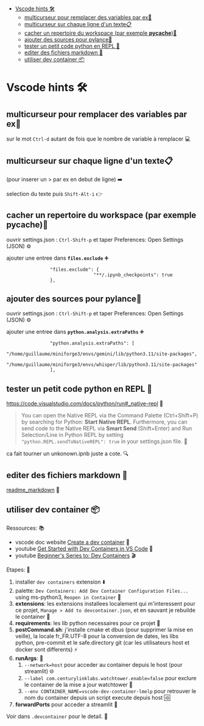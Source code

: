 - [Vscode hints 🛠️](#vscode-hints-️)
  - [multicurseur pour remplacer des variables par ex🔄](#multicurseur-pour-remplacer-des-variables-par-ex)
  - [multicurseur sur chaque ligne d'un texte📋](#multicurseur-sur-chaque-ligne-dun-texte)
  - [cacher un repertoire du workspace (par exemple __pycache__)🙈](#cacher-un-repertoire-du-workspace-par-exemple-pycache)
  - [ajouter des sources pour pylance🔌](#ajouter-des-sources-pour-pylance)
  - [tester un petit code python en REPL 🐍](#tester-un-petit-code-python-en-repl-)
  - [editer des fichiers markdown 📝](#editer-des-fichiers-markdown-)
  - [utiliser dev container 📦](#utiliser-dev-container-)


# Vscode hints 🛠️

## multicurseur pour remplacer des variables par ex🔄

sur le mot `Ctrl-d` autant de fois que le nombre de variable à remplacer 💻

## multicurseur sur chaque ligne d'un texte📋

(pour inserer un > par ex en debut de ligne) ➡️

selection du texte puis `Shift-Alt-i` 👉

## cacher un repertoire du workspace (par exemple __pycache__)🙈

ouvrir settings.json : `Ctrl-Shift-p` et taper Preferences: Open Settings (JSON) ⚙️

ajouter une entree dans __`files.exclude`__ ➕

```
                "files.exclude": {
                                "**/.ipynb_checkpoints": true
                },
```

## ajouter des sources pour pylance🔌

ouvrir settings.json : `Ctrl-Shift-p` et taper Preferences: Open Settings (JSON) ⚙️

ajouter une entree dans __`python.analysis.extraPaths`__ ➕

```
                "python.analysis.extraPaths": [
                                "/home/guillaume/miniforge3/envs/gemini/lib/python3.11/site-packages",
                                "/home/guillaume/miniforge3/envs/whisper/lib/python3.11/site-packages"
                ],
```

## tester un petit code python en REPL 🐍

https://code.visualstudio.com/docs/python/run#_native-repl 🔗

> You can open the Native REPL via the Command Palette (Ctrl+Shift+P) by searching for Python: **Start Native REPL**. Furthermore, you can send code to the Native REPL via **Smart Send** (Shift+Enter) and Run Selection/Line in Python REPL by setting `"python.REPL.sendToNativeREPL": true` in your settings.json file. 🚀

ca fait tourner un unkonown.ipnb juste a cote. 🔍

## editer des fichiers markdown 📝

[readme_markdown](readme_markdown.md) 📄

## utiliser dev container 📦

Ressources: 📚
- vscode doc website [Create a dev container](https://code.visualstudio.com/docs/devcontainers/create-dev-container) 📖
- youtube [Get Started with Dev Containers in VS Code](https://www.youtube.com/watch?v=b1RavPr_878&t=169s) 🎥
- youtube [Beginner's Series to: Dev Containers](https://www.youtube.com/playlist?list=PLj6YeMhvp2S5G_X6ZyMc8gfXPMFPg3O31) 🎬

Etapes: 📝
1. installer `dev containers` extension ⬇️
2. palette: `Dev Containers: Add Dev Container Configuration Files...` using ms-python3, `Reopen in Container` 🎨
3. **extensions**: les extensions installees localement qui m'interessent pour ce projet, `Manage > Add to devcontainer.json`, et en sauvant je rebuilde le container 🔧
4. **requirements**: les lib python necessaires pour ce projet 📌
5. **postCommand.sh**: j'installe cmake et dbus (pour supprimer la mise en veille), la locale fr_FR.UTF-8 pour la conversion de dates, les libs python, pre-commit et le safe.directory git (car les utilisateurs host et docker sont differents) ⚡
6. **runArgs**: 🚀
   1. `--network=host` pour acceder au container depuis le host (pour streamlit) 🌐
   2. `--label com.centurylinklabs.watchtower.enable=false` pour exclure le container de la mise a jour watchtower 🚫
   3. `--env CONTAINER_NAME=vscode-dev-container-lmelp` pour retrouver le nom du container depuis un script execute depuis host 🆔
7. **forwardPorts** pour acceder a streamlit 🔀

Voir dans `.devcontainer` pour le detail. 📂
